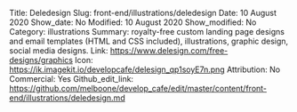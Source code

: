 Title: Deledesign
Slug: front-end/illustrations/deledesign
Date: 10 August 2020
Show_date: No
Modified: 10 August 2020
Show_modified: No
Category: illustrations
Summary: royalty-free custom landing page designs and email templates (HTML and CSS included), illustrations, graphic design, social media designs.
Link: https://www.delesign.com/free-designs/graphics
Icon: https://ik.imagekit.io/developcafe/delesign_qp1soyE7n.png
Attribution: No
Commercial: Yes
Github_edit_link: https://github.com/melboone/develop_cafe/edit/master/content/front-end/illustrations/deledesign.md